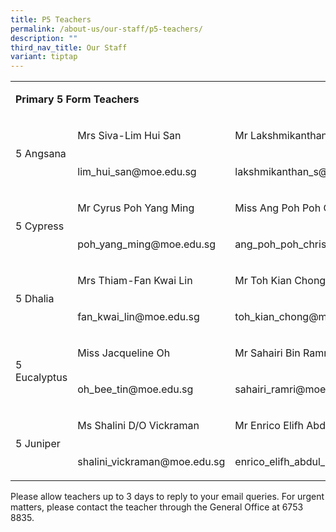 ```yaml
---
title: P5 Teachers
permalink: /about-us/our-staff/p5-teachers/
description: ""
third_nav_title: Our Staff
variant: tiptap
---
```

<table><tbody><tr><td rowspan="1" colspan="3"><p><strong>Primary 5 Form Teachers</strong></p></td></tr><tr><td rowspan="2" colspan="1"><p>5 Angsana</p></td><td rowspan="1" colspan="1"><p>Mrs Siva-Lim Hui San</p></td><td rowspan="1" colspan="1"><p>Mr Lakshmikanthan&nbsp;</p></td></tr><tr><td rowspan="1" colspan="1"><p><a rel="noopener noreferrer nofollow" target="_blank">lim_hui_san@moe.edu.sg</a></p></td><td rowspan="1" colspan="1"><p><a rel="noopener noreferrer nofollow" target="_blank">lakshmikanthan_s@moe.edu.sg</a></p></td></tr><tr><td rowspan="2" colspan="1"><p>5 Cypress</p></td><td rowspan="1" colspan="1"><p>Mr Cyrus Poh Yang Ming&nbsp;</p></td><td rowspan="1" colspan="1"><p>Miss Ang Poh Poh Christine&nbsp;</p></td></tr><tr><td rowspan="1" colspan="1"><p><a rel="noopener noreferrer nofollow" target="_blank">poh_yang_ming@moe.edu.sg</a></p></td><td rowspan="1" colspan="1"><p><a rel="noopener noreferrer nofollow" target="_blank">ang_poh_poh_christine@moe.edu.sg</a></p></td></tr><tr><td rowspan="2" colspan="1"><p>5 Dhalia</p></td><td rowspan="1" colspan="1"><p>Mrs Thiam-Fan Kwai Lin&nbsp;</p></td><td rowspan="1" colspan="1"><p>Mr Toh Kian Chong</p></td></tr><tr><td rowspan="1" colspan="1"><p><a rel="noopener noreferrer nofollow" target="_blank">fan_kwai_lin@moe.edu.sg</a></p></td><td rowspan="1" colspan="1"><p><a rel="noopener noreferrer nofollow" target="_blank">toh_kian_chong@moe.edu.sg</a></p></td></tr><tr><td rowspan="2" colspan="1"><p>5 Eucalyptus</p></td><td rowspan="1" colspan="1"><p>Miss Jacqueline Oh&nbsp;</p></td><td rowspan="1" colspan="1"><p>Mr Sahairi Bin Ramri</p></td></tr><tr><td rowspan="1" colspan="1"><p><a rel="noopener noreferrer nofollow" target="_blank">oh_bee_tin@moe.edu.sg</a></p></td><td rowspan="1" colspan="1"><p><a rel="noopener noreferrer nofollow" target="_blank">sahairi_ramri@moe.edu.sg</a></p></td></tr><tr><td rowspan="2" colspan="1"><p>5 Juniper</p></td><td rowspan="1" colspan="1"><p>Ms Shalini D/O Vickraman&nbsp;</p></td><td rowspan="1" colspan="1"><p>Mr Enrico Elifh Abdul Lathif Marican&nbsp;</p></td></tr><tr><td rowspan="1" colspan="1"><p><a rel="noopener noreferrer nofollow" target="_blank">shalini_vickraman@moe.edu.sg</a></p></td><td rowspan="1" colspan="1"><p><a rel="noopener noreferrer nofollow" target="_blank">enrico_elifh_abdul_lathif@moe.edu.sg</a></p></td></tr></tbody></table><p>Please allow teachers up to 3 days to reply to your email queries. For urgent matters, please contact the teacher through the General Office at 6753 8835.</p>